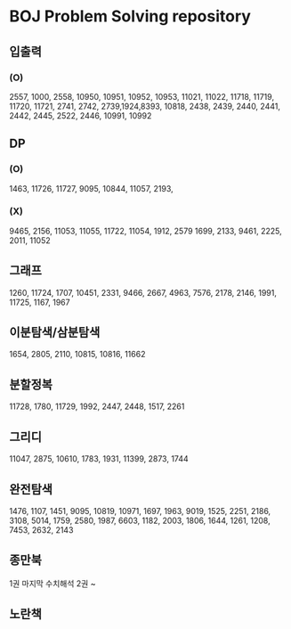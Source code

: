 # BOJ Problem Solving repository

## 입출력
 ### (O) 
 2557, 1000, 2558, 10950, 10951, 10952, 10953, 11021, 11022, 11718, 11719, 11720, 11721, 2741,
 2742, 2739,1924,8393, 10818, 2438, 2439, 2440, 2441, 2442, 2445, 2522, 2446, 10991, 10992 

## DP
 ### (O)
 1463, 11726, 11727, 9095, 10844, 11057, 2193, 
 ### (X)
 9465, 2156, 11053, 11055, 11722, 11054, 1912, 2579
 1699, 2133, 9461, 2225, 2011, 11052

## 그래프 
1260, 11724, 1707, 10451, 2331, 9466, 2667, 4963, 7576, 2178, 2146, 1991, 11725, 1167, 1967

## 이분탐색/삼분탐색 
1654, 2805, 2110, 10815, 10816, 11662

## 분할정복
 11728, 1780, 11729, 1992, 2447, 2448, 1517, 2261
 
## 그리디
11047, 2875, 10610, 1783, 1931, 11399, 2873, 1744

## 완전탐색
1476, 1107, 1451, 9095, 10819, 10971, 1697, 1963, 9019, 1525, 2251, 2186, 3108, 5014, 1759, 2580, 1987, 6603, 1182, 2003, 1806, 1644, 1261, 1208, 7453, 2632, 2143

## 종만북 
1권 마지막 수치해석
2권 ~

## 노란책

